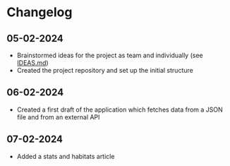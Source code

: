 # Changelog

## 05-02-2024

- Brainstormed ideas for the project as team and individually (see [IDEAS.md](./IDEAS.md))
- Created the project repository and set up the initial structure

## 06-02-2024

- Created a first draft of the application which fetches data from a JSON file and from an external API

## 07-02-2024

- Added a stats and habitats article
